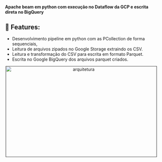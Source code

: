 #### Apache beam em python com execução no Dataflow da GCP e escrita direta no BigQuery

## 📜 Features:
- Desenvolvimento pipeline em python com as PCollection de forma sequenciais,
- Leitura de arquivos zipados no Google Storage extraindo os CSV.
- Leitura e transformação do CSV para escrita em formato Parquet.
- Escrita no Google BigQuery dos arquivos parquet criados.


<p align="center">
  <a href="" rel="noopener">
 <img width=500px height=300px src="https://i.postimg.cc/W1zFXh3Y/arquitetura.png" alt="arquitetura"></a>
</p>


